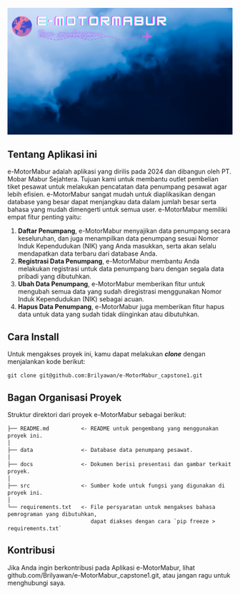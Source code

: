 ![Header](./docs/border.gif)

## Tentang Aplikasi ini

e-MotorMabur adalah aplikasi yang dirilis pada 2024 dan dibangun oleh PT. Mobar Mabur Sejahtera. Tujuan kami untuk membantu outlet pembelian tiket pesawat untuk melakukan pencatatan data penumpang pesawat agar lebih efisien. e-MotorMabur sangat mudah untuk diaplikasikan dengan database yang besar dapat menjangkau data dalam jumlah besar serta bahasa yang mudah dimengerti untuk semua user. e-MotorMabur memiliki empat fitur penting yaitu:

1. **Daftar Penumpang**, e-MotorMabur menyajikan data penumpang secara keseluruhan, dan juga menampilkan data penumpang sesuai Nomor Induk Kependudukan (NIK) yang Anda masukkan, serta akan selalu mendapatkan data terbaru dari database Anda.
2. **Registrasi Data Penumpang**, e-MotorMabur membantu Anda melakukan registrasi untuk data penumpang baru dengan segala data pribadi yang dibutuhkan.
3. **Ubah Data Penumpang**, e-MotorMabur memberikan fitur untuk mengubah semua data yang sudah diregistrasi menggunakan Nomor Induk Kependudukan (NIK) sebagai acuan.
4. **Hapus Data Penumpang**, e-MotorMabur juga memberikan fitur hapus data untuk data yang sudah tidak diinginkan atau dibutuhkan.

## Cara Install

Untuk mengakses proyek ini, kamu dapat melakukan ***clone*** dengan menjalankan kode berikut:

    git clone git@github.com:Brilyawan/e-MotorMabur_capstone1.git

    
## Bagan Organisasi Proyek

Struktur direktori dari proyek e-MotorMabur sebagai berikut:

    ├── README.md          <- README untuk pengembang yang menggunakan proyek ini.
    │
    ├── data               <- Database data penumpang pesawat.
    │
    ├── docs               <- Dokumen berisi presentasi dan gambar terkait proyek.
    │
    ├── src                <- Sumber kode untuk fungsi yang digunakan di proyek ini.
    │
    └── requirements.txt   <- File persyaratan untuk mengakses bahasa pemrograman yang dibutuhkan,
                              dapat diakses dengan cara `pip freeze > requirements.txt`

## Kontribusi

Jika Anda ingin berkontribusi pada Aplikasi e-MotorMabur, lihat github.com/Brilyawan/e-MotorMabur_capstone1.git, atau jangan ragu untuk menghubungi saya.
